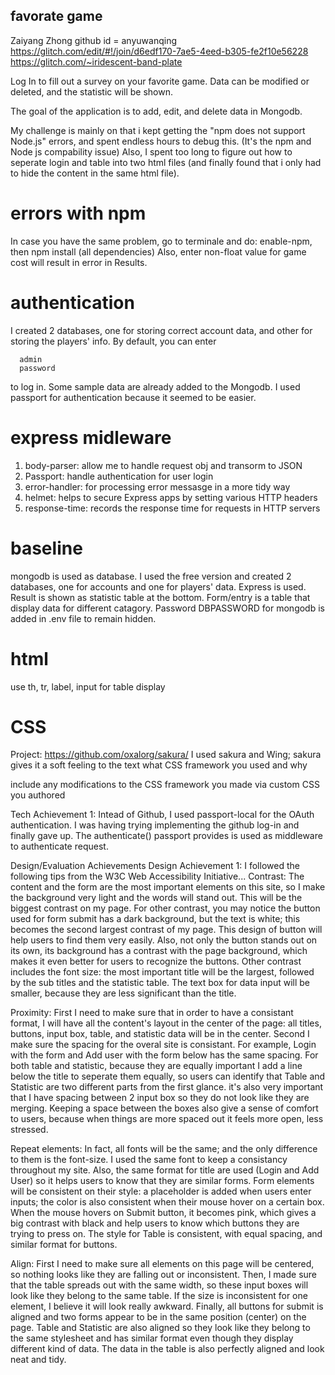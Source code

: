 ## favorate game

Zaiyang Zhong github id = anyuwanqing
https://glitch.com/edit/#!/join/d6edf170-7ae5-4eed-b305-fe2f10e56228
https://glitch.com/~iridescent-band-plate

Log In to fill out a survey on your favorite game. Data can be modified or deleted, and the statistic will be shown.

The goal of the application is to add, edit, and delete data in Mongodb.

My challenge is mainly on that i kept getting the "npm does not support Node.js" errors, and spent endless hours to debug this. (It's the npm and Node js compability issue) Also, I spent too long to figure out how to seperate login and table into two html files (and finally found that i only had to hide the content in the same html file).

# errors with npm

In case you have the same problem, go to terminale and do: enable-npm, then npm install (all dependencies)
Also, enter non-float value for game cost will result in error in Results.

# authentication

I created 2 databases, one for storing correct account data, and other for storing the players' info.
By default, you can enter

      admin
      password

to log in. Some sample data are already added to the Mongodb. I used passport for authentication because it seemed to be easier.

# express midleware

1. body-parser: allow me to handle request obj and transorm to JSON
2. Passport: handle authentication for user login
3. error-handler: for processing error messasge in a more tidy way
4. helmet: helps to secure Express apps by setting various HTTP headers
5. response-time: records the response time for requests in HTTP servers

# baseline

mongodb is used as database. I used the free version and created 2 databases, one for accounts and one for players' data.
Express is used.
Result is shown as statistic table at the bottom.
Form/entry is a table that display data for different catagory.
Password DBPASSWORD for mongodb is added in .env file to remain hidden.

# html

use th, tr, label, input for table display

# CSS

Project: https://github.com/oxalorg/sakura/
I used sakura and Wing; sakura gives it a soft feeling to the text
what CSS framework you used and why

include any modifications to the CSS framework you made via custom CSS you authored

Tech Achievement 1: Intead of Github, I used passport-local for the OAuth authentication. I was having trying implementing the github log-in and finally gave up. The authenticate() passport provides is used as middleware to authenticate request.

Design/Evaluation Achievements
Design Achievement 1: I followed the following tips from the W3C Web Accessibility Initiative...
Contrast: The content and the form are the most important elements on this site, so I make the background very light and the words will stand out.
This will be the biggest contrast on my page. For other contrast, you may notice the button used for form submit has a dark background, but the text is white; this becomes the second largest contrast of my page. This design of button will help users to find them very easily. Also, not only the button stands out on its own, its background has a contrast with the page background, which makes it even better for users to recognize the buttons.
Other contrast includes the font size: the most important title will be the largest, followed by the sub titles and the statistic table. The text box for data input will be smaller, because they are less significant than the title.
  
Proximity: First I need to make sure that in order to have a consistant format, I will have all the content's layout in the center of the page: all titles, buttons, input box, table, and statistic data will be in the center.
Second I make sure the spacing for the overal site is consistant. For example, Login with the form and Add user with the form below has the same spacing. For both table and statistic, because they are equally important I add a line below the title to seperate them equally, so users can identify that Table and Statistic are two different parts from the first glance.
it's also very important that I have spacing between 2 input box so they do not look like they are merging. Keeping a space between the boxes also give a sense of comfort to users, because when things are more spaced out it feels more open, less stressed.
  
Repeat elements: In fact, all fonts will be the same; and the only difference to them is the font-size. I used the same font to keep a consistancy throughout my site. Also, the same format for title are used (Login and Add User) so it helps users to know that they are similar forms.
Form elements will be consistent on their style: a placeholder is added when users enter inputs; the color is also consistent when their mouse hover on a certain box.
When the mouse hovers on Submit button, it becomes pink, which gives a big contrast with black and help users to know which buttons they are trying to press on. The style for Table is consistent, with equal spacing, and similar format for buttons.
  
Align: First I need to make sure all elements on this page will be centered, so nothing looks like they are falling out or inconsistent. Then, I made sure that the table spreads out with the same width, so these input boxes will look like they belong to the same table. If the size is inconsistent for one element, I believe it will look really awkward. Finally, all buttons for submit is aligned and two forms appear to be in the same position (center) on the page.
Table and Statistic are also aligned so they look like they belong to the same stylesheet and has similar format even though they display different kind of data. The data in the table is also perfectly aligned and look neat and tidy.
